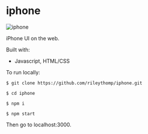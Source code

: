 # iphone
![iphone](https://user-images.githubusercontent.com/35535783/65541901-24052880-dedc-11e9-8cbe-0d98f063c005.PNG)

iPhone UI on the web.

Built with:
 * Javascript, HTML/CSS

To run locally:

```$ git clone https://github.com/rileythomp/iphone.git```

```$ cd iphone```

```$ npm i```

```$ npm start```

Then go to localhost:3000.
